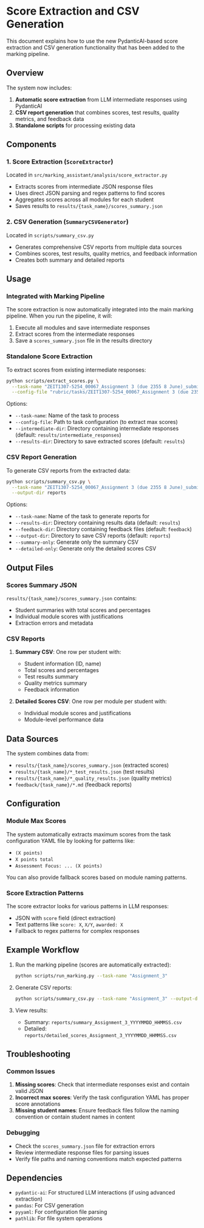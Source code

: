 # Score Extraction and CSV Generation

This document explains how to use the new PydanticAI-based score extraction and CSV generation functionality that has been added to the marking pipeline.

## Overview

The system now includes:
1. **Automatic score extraction** from LLM intermediate responses using PydanticAI
2. **CSV report generation** that combines scores, test results, quality metrics, and feedback data
3. **Standalone scripts** for processing existing data

## Components

### 1. Score Extraction (`ScoreExtractor`)

Located in `src/marking_assistant/analysis/score_extractor.py`

- Extracts scores from intermediate JSON response files
- Uses direct JSON parsing and regex patterns to find scores
- Aggregates scores across all modules for each student
- Saves results to `results/{task_name}/scores_summary.json`

### 2. CSV Generation (`SummaryCSVGenerator`)

Located in `scripts/summary_csv.py`

- Generates comprehensive CSV reports from multiple data sources
- Combines scores, test results, quality metrics, and feedback information
- Creates both summary and detailed reports

## Usage

### Integrated with Marking Pipeline

The score extraction is now automatically integrated into the main marking pipeline. When you run the pipeline, it will:

1. Execute all modules and save intermediate responses
2. Extract scores from the intermediate responses
3. Save a `scores_summary.json` file in the results directory

### Standalone Score Extraction

To extract scores from existing intermediate responses:

```bash
python scripts/extract_scores.py \
  --task-name "ZEIT1307-5254_00067_Assignment 3 (due 2355 8 June)_submission" \
  --config-file "rubric/tasks/ZEIT1307-5254_00067_Assignment 3 (due 2355 8 June)_submission.yaml"
```

Options:
- `--task-name`: Name of the task to process
- `--config-file`: Path to task configuration (to extract max scores)
- `--intermediate-dir`: Directory containing intermediate responses (default: `results/intermediate_responses`)
- `--results-dir`: Directory to save extracted scores (default: `results`)

### CSV Report Generation

To generate CSV reports from the extracted data:

```bash
python scripts/summary_csv.py \
  --task-name "ZEIT1307-5254_00067_Assignment 3 (due 2355 8 June)_submission" \
  --output-dir reports
```

Options:
- `--task-name`: Name of the task to generate reports for
- `--results-dir`: Directory containing results data (default: `results`)
- `--feedback-dir`: Directory containing feedback files (default: `feedback`)
- `--output-dir`: Directory to save CSV reports (default: `reports`)
- `--summary-only`: Generate only the summary CSV
- `--detailed-only`: Generate only the detailed scores CSV

## Output Files

### Scores Summary JSON

`results/{task_name}/scores_summary.json` contains:
- Student summaries with total scores and percentages
- Individual module scores with justifications
- Extraction errors and metadata

### CSV Reports

1. **Summary CSV**: One row per student with:
   - Student information (ID, name)
   - Total scores and percentages
   - Test results summary
   - Quality metrics summary
   - Feedback information

2. **Detailed Scores CSV**: One row per module per student with:
   - Individual module scores and justifications
   - Module-level performance data

## Data Sources

The system combines data from:
- `results/{task_name}/scores_summary.json` (extracted scores)
- `results/{task_name}/*_test_results.json` (test results)
- `results/{task_name}/*_quality_results.json` (quality metrics)
- `feedback/{task_name}/*.md` (feedback reports)

## Configuration

### Module Max Scores

The system automatically extracts maximum scores from the task configuration YAML file by looking for patterns like:
- `(X points)`
- `X points total`
- `Assessment Focus: ... (X points)`

You can also provide fallback scores based on module naming patterns.

### Score Extraction Patterns

The score extractor looks for various patterns in LLM responses:
- JSON with `score` field (direct extraction)
- Text patterns like `score: X`, `X/Y`, `awarded: X`
- Fallback to regex patterns for complex responses

## Example Workflow

1. Run the marking pipeline (scores are automatically extracted):
   ```bash
   python scripts/run_marking.py --task-name "Assignment_3"
   ```

2. Generate CSV reports:
   ```bash
   python scripts/summary_csv.py --task-name "Assignment_3" --output-dir reports
   ```

3. View results:
   - Summary: `reports/summary_Assignment_3_YYYYMMDD_HHMMSS.csv`
   - Detailed: `reports/detailed_scores_Assignment_3_YYYYMMDD_HHMMSS.csv`

## Troubleshooting

### Common Issues

1. **Missing scores**: Check that intermediate responses exist and contain valid JSON
2. **Incorrect max scores**: Verify the task configuration YAML has proper score annotations
3. **Missing student names**: Ensure feedback files follow the naming convention or contain student names in content

### Debugging

- Check the `scores_summary.json` file for extraction errors
- Review intermediate response files for parsing issues
- Verify file paths and naming conventions match expected patterns

## Dependencies

- `pydantic-ai`: For structured LLM interactions (if using advanced extraction)
- `pandas`: For CSV generation
- `pyyaml`: For configuration file parsing
- `pathlib`: For file system operations 
